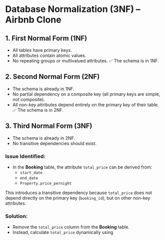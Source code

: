 # Database Normalization (3NF) – Airbnb Clone

## 1. First Normal Form (1NF)
- All tables have primary keys.
- All attributes contain atomic values.
- No repeating groups or multivalued attributes.
✅ The schema is in 1NF.

## 2. Second Normal Form (2NF)
- The schema is already in 1NF.
- No partial dependency on a composite key (all primary keys are simple, not composite).
- All non-key attributes depend entirely on the primary key of their table.
✅ The schema is in 2NF.

## 3. Third Normal Form (3NF)
- The schema is already in 2NF.
- No transitive dependencies should exist.

### Issue Identified:
- In the **Booking** table, the attribute `total_price` can be derived from:
  - `start_date`
  - `end_date`
  - `Property.price_pernight`

This introduces a transitive dependency because `total_price` does not depend directly on the primary key (`booking_id`), but on other non-key attributes.

### Solution:
- Remove the `total_price` column from the **Booking** table.
- Instead, calculate `total_price` dynamically using
